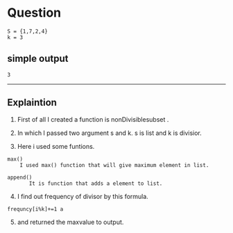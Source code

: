 #  Question
```
S = {1,7,2,4}
k = 3
```
## simple output 

```
3
```
---

## Explaintion

1. First of all I created a function is nonDivisiblesubset .

2. In which I passed two argument s and k. s is list and k is divisior.

3. Here i used some funtions.
```
max()
    I used max() function that will give maximum element in list.
    
append()
       It is function that adds a element to list. 
```

4. I find out frequency of divisor by this formula.
```
frequncy[i%k]+=1 a
```
5. and returned the maxvalue to output.
